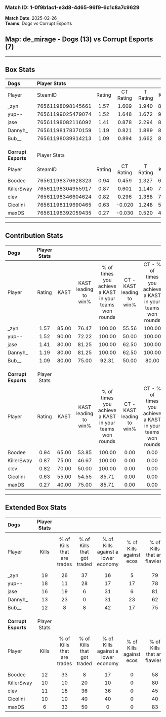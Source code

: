 ### Match ID: 1-0f9b1ac1-e3d8-4d65-96f9-6c1c8a7c9629  
**Match Date**: 2025-02-26  
**Teams**: Dogs vs Corrupt Esports  

## **Map**: de_mirage - Dogs (13) vs Corrupt Esports (7)  
---  

## Box Stats  

| **Dogs**            | Player Stats      |        |           |          |       |      |       |         |        |      |     |
| :- | :- | :-: | :-: | :-: | :-: | :-: | :-: | :-: | :-: | :-: | :-: |
| Player              | SteamID           | Rating | CT Rating | T Rating | KAST  | ADR  | Kills | Assists | Deaths | K/D  | HS% |
| _zyn                | 76561198098145661 |  1.57  |   1.609   |  1.940   | 85.00 | 96.7 |  19   |    5    |   10   | 1.90 | 57  |
| yup--               | 76561199025479074 |  1.52  |   1.648   |  1.672   | 90.00 | 95.8 |  18   |    3    |   11   | 1.64 | 38  |
| jase                | 76561198082116092 |  1.41  |   0.878   |  2.294   | 80.00 | 84.2 |  16   |    3    |   8    | 2.00 | 37  |
| Dannyh_             | 76561198178370159 |  1.19  |   0.821   |  1.889   | 80.00 | 74.6 |  13   |    3    |   10   | 1.30 | 61  |
| Bub__               | 76561198039914213 |  1.09  |   0.894   |  1.662   | 80.00 | 64.3 |  12   |    3    |   11   | 1.09 | 41  |
|                     |                   |        |           |          |       |      |       |         |        |      |     |
|                     |                   |        |           |          |       |      |       |         |        |      |     |
|                     |                   |        |           |          |       |      |       |         |        |      |     |
| **Corrupt Esports** | Player Stats      |        |           |          |       |      |       |         |        |      |     |
| Player              | SteamID           | Rating | CT Rating | T Rating | KAST  | ADR  | Kills | Assists | Deaths | K/D  | HS% |
| Boodee              | 76561198376628323 |  0.94  |   0.459   |  1.327   | 65.00 | 74.2 |  12   |    5    |   14   | 0.86 | 66  |
| KillerSway          | 76561198304955917 |  0.87  |   0.601   |  1.140   | 75.00 | 52.0 |  10   |    2    |   13   | 0.77 | 10  |
| clev                | 76561198346604624 |  0.82  |   0.296   |  1.388   | 70.00 | 56.7 |  11   |    3    |   16   | 0.69 | 54  |
| Cicolini            | 76561198119690465 |  0.63  |  -0.020   |  1.248   | 55.00 | 55.3 |  10   |    3    |   17   | 0.59 | 70  |
| maxDS               | 76561198392059435 |  0.27  |  -0.030   |  0.520   | 40.00 | 48.2 |   6   |    2    |   19   | 0.32 | 100 |
---  

## Contribution Stats  

| **Dogs**            | Player Stats |       |                      |                                                        |                           |                                                             |                          |                                                            |
| :- | :-: | :-: | :-: | :-: | :-: | :-: | :-: | :-: |
| Player              |    Rating    | KAST  | KAST leading to win% | % of times you achieve a KAST in your teams won rounds | CT - KAST leading to win% | CT - % of times you achieve a KAST in your teams won rounds | T - KAST leading to win% | T - % of times you achieve a KAST in your teams won rounds |
| _zyn                |     1.57     | 85.00 |        76.47         |                         100.00                         |           55.56           |                           100.00                            |          100.00          |                           100.00                           |
| yup--               |     1.52     | 90.00 |        72.22         |                         100.00                         |           50.00           |                           100.00                            |          100.00          |                           100.00                           |
| jase                |     1.41     | 80.00 |        81.25         |                         100.00                         |           62.50           |                           100.00                            |          100.00          |                           100.00                           |
| Dannyh_             |     1.19     | 80.00 |        81.25         |                         100.00                         |           62.50           |                           100.00                            |          100.00          |                           100.00                           |
| Bub__               |     1.09     | 80.00 |        75.00         |                         92.31                          |           50.00           |                            80.00                            |          100.00          |                           100.00                           |
|                     |              |       |                      |                                                        |                           |                                                             |                          |                                                            |
|                     |              |       |                      |                                                        |                           |                                                             |                          |                                                            |
|                     |              |       |                      |                                                        |                           |                                                             |                          |                                                            |
| **Corrupt Esports** | Player Stats |       |                      |                                                        |                           |                                                             |                          |                                                            |
| Player              |    Rating    | KAST  | KAST leading to win% | % of times you achieve a KAST in your teams won rounds | CT - KAST leading to win% | CT - % of times you achieve a KAST in your teams won rounds | T - KAST leading to win% | T - % of times you achieve a KAST in your teams won rounds |
| Boodee              |     0.94     | 65.00 |        53.85         |                         100.00                         |           0.00            |                            0.00                             |          77.78           |                           100.00                           |
| KillerSway          |     0.87     | 75.00 |        46.67         |                         100.00                         |           0.00            |                            0.00                             |          70.00           |                           100.00                           |
| clev                |     0.82     | 70.00 |        50.00         |                         100.00                         |           0.00            |                            0.00                             |          70.00           |                           100.00                           |
| Cicolini            |     0.63     | 55.00 |        54.55         |                         85.71                          |           0.00            |                            0.00                             |          66.67           |                           85.71                            |
| maxDS               |     0.27     | 40.00 |        75.00         |                         85.71                          |           0.00            |                            0.00                             |          100.00          |                           85.71                            |
---  

## Extended Box Stats  

| **Dogs**            | Player Stats |                            |                            |                                    |                         |                              |                                 |        |                             |                                     |                          |                               |                            |
| :- | :-: | :-: | :-: | :-: | :-: | :-: | :-: | :-: | :-: | :-: | :-: | :-: | :-: |
| Player              |    Kills     | % of Kills that are trades | % of Kills that got traded | % of Kills against a lower economy | % of Kills against ecos | % of Kills that are flawless | % of Kills that are close duels | Deaths | % of Deaths that get traded | % of Deaths against a lower economy | % of Deaths against ecos | % of Deaths that are flawless | % of Deaths that are close |
| _zyn                |      19      |             26             |             37             |                 16                 |            5            |              79              |                0                |   10   |             30              |                  0                  |            0             |              60               |             0              |
| yup--               |      18      |             11             |             28             |                 17                 |           17            |              78              |                0                |   11   |             45              |                  9                  |            0             |              55               |             0              |
| jase                |      16      |             19             |             6              |                 31                 |            6            |              81              |                6                |   8    |             13              |                  0                  |            0             |              88               |             0              |
| Dannyh_             |      13      |             23             |             0              |                 31                 |           23            |              62              |                8                |   10   |             20              |                 10                  |            0             |              40               |             0              |
| Bub__               |      12      |             8              |             8              |                 42                 |           17            |              75              |                0                |   11   |             36              |                 18                  |            0             |              64               |             0              |
|                     |              |                            |                            |                                    |                         |                              |                                 |        |                             |                                     |                          |                               |                            |
|                     |              |                            |                            |                                    |                         |                              |                                 |        |                             |                                     |                          |                               |                            |
|                     |              |                            |                            |                                    |                         |                              |                                 |        |                             |                                     |                          |                               |                            |
| **Corrupt Esports** | Player Stats |                            |                            |                                    |                         |                              |                                 |        |                             |                                     |                          |                               |                            |
| Player              |    Kills     | % of Kills that are trades | % of Kills that got traded | % of Kills against a lower economy | % of Kills against ecos | % of Kills that are flawless | % of Kills that are close duels | Deaths | % of Deaths that get traded | % of Deaths against a lower economy | % of Deaths against ecos | % of Deaths that are flawless | % of Deaths that are close |
| Boodee              |      12      |             33             |             8              |                 17                 |            0            |              58              |                0                |   14   |              7              |                  7                  |            0             |              79               |             0              |
| KillerSway          |      10      |             10             |             20             |                 10                 |            0            |              80              |                0                |   13   |             15              |                  8                  |            0             |              85               |             0              |
| clev                |      11      |             18             |             36             |                 36                 |            0            |              45              |                0                |   16   |             31              |                 13                  |            0             |              69               |             6              |
| Cicolini            |      10      |             10             |             40             |                 40                 |            0            |              40              |                0                |   17   |             24              |                 12                  |            0             |              71               |             0              |
| maxDS               |      6       |             33             |             50             |                 0                  |            0            |              83              |                0                |   19   |              5              |                 16                  |            0             |              68               |             5              |
